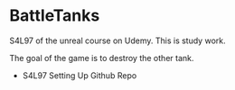 # BattleTanks
S4L97 of the unreal course on Udemy. This is study work.

The goal of the game is to destroy the other tank.
* S4L97 Setting Up Github Repo